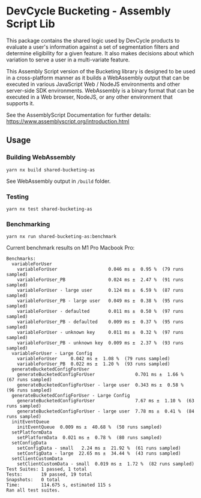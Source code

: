 # DevCycle Bucketing - Assembly Script Lib

This package contains the shared logic used by DevCycle products to evaluate a user's information
against a set of segmentation filters and determine eligibility for a given feature. It also makes decisions about
which variation to serve a user in a multi-variate feature.

This Assembly Script version of the Bucketing library is designed to be used in a cross-platform manner as it
builds a WebAssembly output that can be executed in various JavaScript Web / NodeJS environments and other
server-side SDK environments. WebAssembly is a binary format that can be executed in a 
Web browser, NodeJS, or any other environment that supports it.

See the AssemblyScript Documentation for further details: https://www.assemblyscript.org/introduction.html


## Usage

### Building WebAssembly

```yarn nx build shared-bucketing-as```

See WebAssembly output in `/build` folder.

### Testing

```yarn nx test shared-bucketing-as```

### Benchmarking

```yarn nx run shared-bucketing-as:benchmark```

Current benchmark results on M1 Pro Macbook Pro:

```
Benchmarks:
  variableForUser
    variableForUser                   0.046 ms ±  0.95 %  (79 runs sampled)
    variableForUser_PB                0.024 ms ±  2.47 %  (91 runs sampled)
    variableForUser - large user      0.124 ms ±  6.59 %  (87 runs sampled)
    variableForUser_PB - large user   0.049 ms ±  0.38 %  (95 runs sampled)
    variableForUser - defaulted       0.011 ms ±  0.50 %  (97 runs sampled)
    variableForUser_PB - defaulted    0.009 ms ±  0.37 %  (95 runs sampled)
    variableForUser - unknown key     0.011 ms ±  0.32 %  (97 runs sampled)
    variableForUser_PB - unknown key  0.009 ms ±  2.37 %  (93 runs sampled)
  variableForUser - Large Config
    variableForUser     0.042 ms ±  1.08 %  (79 runs sampled)
    variableForUser_PB  0.022 ms ±  1.20 %  (93 runs sampled)
  generateBucketedConfigForUser
    generateBucketedConfigForUser               0.701 ms ±  1.66 %  (67 runs sampled)
    generateBucketedConfigForUser - large user  0.343 ms ±  0.58 %  (96 runs sampled)
  generateBucketedConfigForUser - Large Config
    generateBucketedConfigForUser               7.67 ms ±  1.10 %  (63 runs sampled)
    generateBucketedConfigForUser - large user  7.78 ms ±  0.41 %  (84 runs sampled)
  initEventQueue
    initEventQueue  0.009 ms ±  40.68 %  (50 runs sampled)
  setPlatformData
    setPlatformData  0.021 ms ±  0.78 %  (80 runs sampled)
  setConfigData
    setConfigData - small   2.24 ms ±  21.92 %  (61 runs sampled)
    setConfigData - large  22.65 ms ±  34.44 %  (43 runs sampled)
  setClientCustomData
    setClientCustomData - small  0.019 ms ±  1.72 %  (82 runs sampled)
Test Suites: 1 passed, 1 total
Tests:       19 passed, 19 total
Snapshots:   0 total
Time:        114.675 s, estimated 115 s
Ran all test suites.
```
